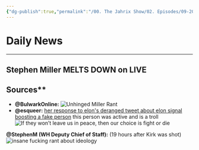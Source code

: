```yaml
---
{"dg-publish":true,"permalink":"/00. The Jahrix Show/02. Episodes/09-2025/13/","tags":["jahrixshow","politics","dailynews","september"],"created":"2025-09-13T07:10:24.373-04:00","updated":"2025-09-13T11:33:35.044-04:00"}
---
```


# Daily News
---
## Stephen Miller MELTS DOWN on LIVE 
## Sources**
- **@BulwarkOnline:** 
![Unhinged Miller Rant](https://x.com/BulwarkOnline/status/1966693149742363082)  
- **@esqueer:** [her response to elon's deranged tweet about elon signal boosting a fake person](https://bsky.app/profile/esqueer.net/post/3lypq5wect22g)
    this person was active and is a troll
    ![If they won’t leave us in peace, then our choice is fight or die](https://cdn.bsky.app/img/feed_thumbnail/plain/did:plc:zbr3a6k4sf7hewhcto447r3z/bafkreibe2vk3s3wtkdahobn743ihfrowcplpxegyqmomuslrsv5zyd6dt4@jpeg)

**@StephenM (WH Deputy Chief of Staff):** (19 hours after Kirk was shot) ![insane fucking rant about ideology](https://x.com/StephenM/status/1966140301044564370)